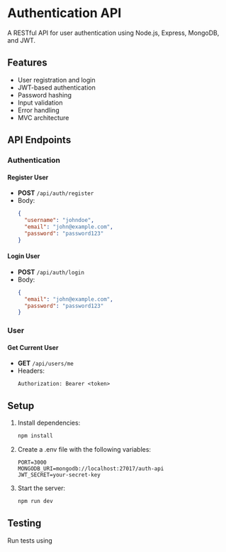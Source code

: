 # Authentication API

A RESTful API for user authentication using Node.js, Express, MongoDB, and JWT.

## Features

- User registration and login
- JWT-based authentication
- Password hashing
- Input validation
- Error handling
- MVC architecture

## API Endpoints

### Authentication

#### Register User
- **POST** `/api/auth/register`
- Body:
  ```json
  {
    "username": "johndoe",
    "email": "john@example.com",
    "password": "password123"
  }
  ```

#### Login User
- **POST** `/api/auth/login`
- Body:
  ```json
  {
    "email": "john@example.com",
    "password": "password123"
  }
  ```

### User

#### Get Current User
- **GET** `/api/users/me`
- Headers:
  ```
  Authorization: Bearer <token>
  ```

## Setup

1. Install dependencies:
   ```bash
   npm install
   ```

2. Create a .env file with the following variables:
   ```
   PORT=3000
   MONGODB_URI=mongodb://localhost:27017/auth-api
   JWT_SECRET=your-secret-key
   ```

3. Start the server:
   ```bash
   npm run dev
   ```

## Testing

Run tests using